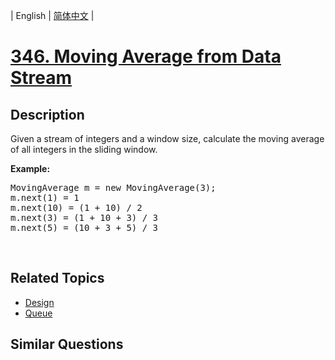
| English | [简体中文](README_CN.md) |

# [346. Moving Average from Data Stream](https://leetcode-cn.com/problems/moving-average-from-data-stream/)

## Description

<p>Given a stream of integers and a window size, calculate the moving average of all integers in the sliding window.</p>

<p><strong>Example:</strong></p>

<pre>
MovingAverage m = new MovingAverage(3);
m.next(1) = 1
m.next(10) = (1 + 10) / 2
m.next(3) = (1 + 10 + 3) / 3
m.next(5) = (10 + 3 + 5) / 3
</pre>

<p>&nbsp;</p>


## Related Topics

- [Design](https://leetcode-cn.com/tag/design)
- [Queue](https://leetcode-cn.com/tag/queue)

## Similar Questions


